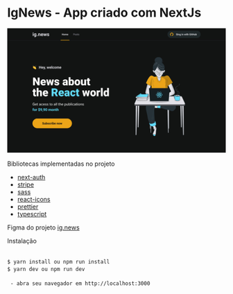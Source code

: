 # IgNews - App criado com NextJs
![alt text](https://github.com/webstylus/ignews/blob/main/src/img/cover.jpg?raw=true)


Bibliotecas implementadas no projeto

* [next-auth](https://next-auth.js.org/)
* [stripe](https://stripe.com/)
* [sass]()
* [react-icons]()
* [prettier]()
* [typescript]()


Figma do projeto [ig.news](https://www.figma.com/file/mW8AfUKeRwXwLAAxLOOC22/ig.news?node-id=1%3A2)
 
Instalação

```bash
 
$ yarn install ou npm run install
$ yarn dev ou npm run dev

 - abra seu navegador em http://localhost:3000
 
 ```
